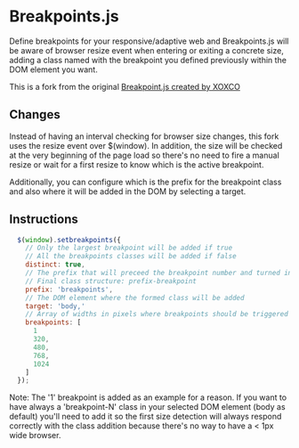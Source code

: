 # Breakpoints.js

Define breakpoints for your responsive/adaptive web and Breakpoints.js will be aware of browser resize event when entering or exiting a concrete size, adding a class named with the breakpoint you defined previously within the DOM element you want.

This is a fork from the original [Breakpoint.js created by XOXCO](https://github.com/xoxco/breakpoints)

## Changes

Instead of having an interval checking for browser size changes, this fork uses the resize event over $(window). In addition, the size will be checked at the very beginning of the page load so there's no need to fire a manual resize or wait for a first resize to know which is the active breakpoint.

Additionally, you can configure which is the prefix for the breakpoint class and also where it will be added in the DOM by selecting a target.

## Instructions
```javascript
  $(window).setbreakpoints({
    // Only the largest breakpoint will be added if true
    // All the breakpoints classes will be added if false
    distinct: true,
    // The prefix that will preceed the breakpoint number and turned into a class
    // Final class structure: prefix-breakpoint
    prefix: 'breakpoints',
    // The DOM element where the formed class will be added
    target: 'body,'
    // Array of widths in pixels where breakpoints should be triggered
    breakpoints: [
      1
      320,
      480,
      768,
      1024
    ]
  });
```

Note: The '1' breakpoint is added as an example for a reason. If you want to have always a 'breakpoint-N' class in your selected DOM element (body as default) you'll need to add it so the first size detection will always respond correctly with the class addition because there's no way to have a < 1px wide browser.
